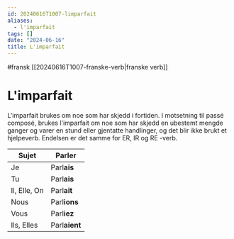 ```yaml
---
id: 20240616T1007-limparfait
aliases:
  - l'imparfait
tags: []
date: "2024-06-16"
title: L'imparfait
---
```


#fransk [[20240616T1007-franske-verb|franske verb]]

# L'imparfait

L'imparfait brukes om noe som har skjedd i fortiden. I motsetning til passé composé, brukes l'imparfait om noe som har skjedd en ubestemt mengde ganger og varer en stund eller gjentatte handlinger, og det blir ikke brukt et hjelpeverb. Endelsen er det samme for ER, IR og RE -verb.

| Sujet        | Parler        |
| ------------ | ------------- |
| Je           | Parl**ais**   |
| Tu           | Parl**ais**   |
| Il, Elle, On | Parl**ait**   |
| Nous         | Parl**ions**  |
| Vous         | Parl**iez**   |
| Ils, Elles   | Parl**aient** |
